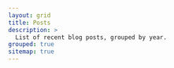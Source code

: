 ```yaml
---
layout: grid
title: Posts
description: >
  List of recent blog posts, grouped by year.
grouped: true
sitemap: true
---
```

